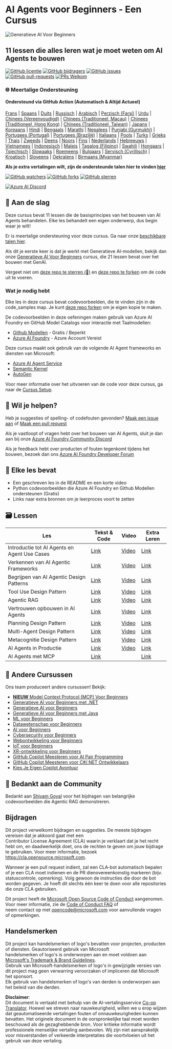 <!--
CO_OP_TRANSLATOR_METADATA:
{
  "original_hash": "9b4c2650691b24b20e0c912d01a466a2",
  "translation_date": "2025-08-21T13:22:36+00:00",
  "source_file": "README.md",
  "language_code": "nl"
}
-->
# AI Agents voor Beginners - Een Cursus

![Generatieve AI Voor Beginners](../../translated_images/repo-thumbnail.083b24afed61b6dd27a7fc53798bebe9edf688a41031163a1fca9f61c64d63ec.nl.png)

## 11 lessen die alles leren wat je moet weten om AI Agents te bouwen

[![GitHub licentie](https://img.shields.io/github/license/microsoft/ai-agents-for-beginners.svg)](https://github.com/microsoft/ai-agents-for-beginners/blob/master/LICENSE?WT.mc_id=academic-105485-koreyst)
[![GitHub bijdragers](https://img.shields.io/github/contributors/microsoft/ai-agents-for-beginners.svg)](https://GitHub.com/microsoft/ai-agents-for-beginners/graphs/contributors/?WT.mc_id=academic-105485-koreyst)
[![GitHub issues](https://img.shields.io/github/issues/microsoft/ai-agents-for-beginners.svg)](https://GitHub.com/microsoft/ai-agents-for-beginners/issues/?WT.mc_id=academic-105485-koreyst)
[![GitHub pull-requests](https://img.shields.io/github/issues-pr/microsoft/ai-agents-for-beginners.svg)](https://GitHub.com/microsoft/ai-agents-for-beginners/pulls/?WT.mc_id=academic-105485-koreyst)
[![PRs Welkom](https://img.shields.io/badge/PRs-welcome-brightgreen.svg?style=flat-square)](http://makeapullrequest.com?WT.mc_id=academic-105485-koreyst)

### 🌐 Meertalige Ondersteuning

#### Ondersteund via GitHub Action (Automatisch & Altijd Actueel)

[Frans](../fr/README.md) | [Spaans](../es/README.md) | [Duits](../de/README.md) | [Russisch](../ru/README.md) | [Arabisch](../ar/README.md) | [Perzisch (Farsi)](../fa/README.md) | [Urdu](../ur/README.md) | [Chinees (Vereenvoudigd)](../zh/README.md) | [Chinees (Traditioneel, Macau)](../mo/README.md) | [Chinees (Traditioneel, Hong Kong)](../hk/README.md) | [Chinees (Traditioneel, Taiwan)](../tw/README.md) | [Japans](../ja/README.md) | [Koreaans](../ko/README.md) | [Hindi](../hi/README.md) | [Bengaals](../bn/README.md) | [Marathi](../mr/README.md) | [Nepalees](../ne/README.md) | [Punjabi (Gurmukhi)](../pa/README.md) | [Portugees (Portugal)](../pt/README.md) | [Portugees (Brazilië)](../br/README.md) | [Italiaans](../it/README.md) | [Pools](../pl/README.md) | [Turks](../tr/README.md) | [Grieks](../el/README.md) | [Thais](../th/README.md) | [Zweeds](../sv/README.md) | [Deens](../da/README.md) | [Noors](../no/README.md) | [Fins](../fi/README.md) | [Nederlands](./README.md) | [Hebreeuws](../he/README.md) | [Vietnamees](../vi/README.md) | [Indonesisch](../id/README.md) | [Maleis](../ms/README.md) | [Tagalog (Filipino)](../tl/README.md) | [Swahili](../sw/README.md) | [Hongaars](../hu/README.md) | [Tsjechisch](../cs/README.md) | [Slowaaks](../sk/README.md) | [Roemeens](../ro/README.md) | [Bulgaars](../bg/README.md) | [Servisch (Cyrillisch)](../sr/README.md) | [Kroatisch](../hr/README.md) | [Sloveens](../sl/README.md) | [Oekraïens](../uk/README.md) | [Birmaans (Myanmar)](../my/README.md)

**Als je extra vertalingen wilt, zijn de ondersteunde talen hier te vinden [hier](https://github.com/Azure/co-op-translator/blob/main/getting_started/supported-languages.md)**

[![GitHub watchers](https://img.shields.io/github/watchers/microsoft/ai-agents-for-beginners.svg?style=social&label=Watch)](https://GitHub.com/microsoft/ai-agents-for-beginners/watchers/?WT.mc_id=academic-105485-koreyst)
[![GitHub forks](https://img.shields.io/github/forks/microsoft/ai-agents-for-beginners.svg?style=social&label=Fork)](https://GitHub.com/microsoft/ai-agents-for-beginners/network/?WT.mc_id=academic-105485-koreyst)
[![GitHub sterren](https://img.shields.io/github/stars/microsoft/ai-agents-for-beginners.svg?style=social&label=Star)](https://GitHub.com/microsoft/ai-agents-for-beginners/stargazers/?WT.mc_id=academic-105485-koreyst)

[![Azure AI Discord](https://dcbadge.limes.pink/api/server/kzRShWzttr)](https://discord.gg/kzRShWzttr)

## 🌱 Aan de slag

Deze cursus bevat 11 lessen die de basisprincipes van het bouwen van AI Agents behandelen. Elke les behandelt een eigen onderwerp, dus begin waar je wilt!

Er is meertalige ondersteuning voor deze cursus. Ga naar onze [beschikbare talen hier](../..). 

Als dit je eerste keer is dat je werkt met Generatieve AI-modellen, bekijk dan onze [Generatieve AI Voor Beginners](https://aka.ms/genai-beginners) cursus, die 21 lessen bevat over het bouwen met GenAI.

Vergeet niet om [deze repo te sterren (🌟)](https://docs.github.com/en/get-started/exploring-projects-on-github/saving-repositories-with-stars?WT.mc_id=academic-105485-koreyst) en [deze repo te forken](https://github.com/microsoft/ai-agents-for-beginners/fork) om de code uit te voeren.

### Wat je nodig hebt

Elke les in deze cursus bevat codevoorbeelden, die te vinden zijn in de code_samples map. Je kunt [deze repo forken](https://github.com/microsoft/ai-agents-for-beginners/fork) om je eigen kopie te maken.  

De codevoorbeelden in deze oefeningen maken gebruik van Azure AI Foundry en GitHub Model Catalogs voor interactie met Taalmodellen:

- [Github Modellen](https://aka.ms/ai-agents-beginners/github-models) - Gratis / Beperkt
- [Azure AI Foundry](https://aka.ms/ai-agents-beginners/ai-foundry) - Azure Account Vereist

Deze cursus maakt ook gebruik van de volgende AI Agent frameworks en diensten van Microsoft:

- [Azure AI Agent Service](https://aka.ms/ai-agents-beginners/ai-agent-service)
- [Semantic Kernel](https://aka.ms/ai-agents-beginners/semantic-kernel)
- [AutoGen](https://aka.ms/ai-agents/autogen)

Voor meer informatie over het uitvoeren van de code voor deze cursus, ga naar de [Cursus Setup](./00-course-setup/README.md).

## 🙏 Wil je helpen?

Heb je suggesties of spelling- of codefouten gevonden? [Maak een issue aan](https://github.com/microsoft/ai-agents-for-beginners/issues?WT.mc_id=academic-105485-koreyst) of [Maak een pull request](https://github.com/microsoft/ai-agents-for-beginners/pulls?WT.mc_id=academic-105485-koreyst)

Als je vastloopt of vragen hebt over het bouwen van AI Agents, sluit je dan aan bij onze [Azure AI Foundry Community Discord](https://discord.gg/kzRShWzttr) 

Als je feedback hebt over producten of fouten tegenkomt tijdens het bouwen, bezoek dan ons [Azure AI Foundry Developer Forum](https://aka.ms/azureaifoundry/forum)

## 📂 Elke les bevat

- Een geschreven les in de README en een korte video
- Python codevoorbeelden die Azure AI Foundry en Github Modellen ondersteunen (Gratis)
- Links naar extra bronnen om je leerproces voort te zetten

## 🗃️ Lessen

| **Les**                                  | **Tekst & Code**                                  | **Video**                                                  | **Extra Leren**                                                                      |
|------------------------------------------|--------------------------------------------------|------------------------------------------------------------|-------------------------------------------------------------------------------------|
| Introductie tot AI Agents en Agent Use Cases | [Link](./01-intro-to-ai-agents/README.md)         | [Video](https://youtu.be/3zgm60bXmQk?si=z8QygFvYQv-9WtO1)  | [Link](https://aka.ms/ai-agents-beginners/collection?WT.mc_id=academic-105485-koreyst) |
| Verkennen van AI Agentic Frameworks      | [Link](./02-explore-agentic-frameworks/README.md) | [Video](https://youtu.be/ODwF-EZo_O8?si=Vawth4hzVaHv-u0H)  | [Link](https://aka.ms/ai-agents-beginners/collection?WT.mc_id=academic-105485-koreyst) |
| Begrijpen van AI Agentic Design Patterns | [Link](./03-agentic-design-patterns/README.md)    | [Video](https://youtu.be/m9lM8qqoOEA?si=BIzHwzstTPL8o9GF)  | [Link](https://aka.ms/ai-agents-beginners/collection?WT.mc_id=academic-105485-koreyst) |
| Tool Use Design Pattern                  | [Link](./04-tool-use/README.md)                   | [Video](https://youtu.be/vieRiPRx-gI?si=2z6O2Xu2cu_Jz46N)  | [Link](https://aka.ms/ai-agents-beginners/collection?WT.mc_id=academic-105485-koreyst) |
| Agentic RAG                              | [Link](./05-agentic-rag/README.md)                | [Video](https://youtu.be/WcjAARvdL7I?si=gKPWsQpKiIlDH9A3)  | [Link](https://aka.ms/ai-agents-beginners/collection?WT.mc_id=academic-105485-koreyst) |
| Vertrouwen opbouwen in AI Agents         | [Link](./06-building-trustworthy-agents/README.md)| [Video](https://youtu.be/iZKkMEGBCUQ?si=jZjpiMnGFOE9L8OK ) | [Link](https://aka.ms/ai-agents-beginners/collection?WT.mc_id=academic-105485-koreyst) |
| Planning Design Pattern                  | [Link](./07-planning-design/README.md)            | [Video](https://youtu.be/kPfJ2BrBCMY?si=6SC_iv_E5-mzucnC)  | [Link](https://aka.ms/ai-agents-beginners/collection?WT.mc_id=academic-105485-koreyst) |
| Multi-Agent Design Pattern               | [Link](./08-multi-agent/README.md)                | [Video](https://youtu.be/V6HpE9hZEx0?si=rMgDhEu7wXo2uo6g)  | [Link](https://aka.ms/ai-agents-beginners/collection?WT.mc_id=academic-105485-koreyst) |
| Metacognitie Design Pattern              | [Link](./09-metacognition/README.md)              | [Video](https://youtu.be/His9R6gw6Ec?si=8gck6vvdSNCt6OcF)  | [Link](https://aka.ms/ai-agents-beginners/collection?WT.mc_id=academic-105485-koreyst) |
| AI Agents in Productie                   | [Link](./10-ai-agents-production/README.md)       | [Video](https://youtu.be/l4TP6IyJxmQ?si=31dnhexRo6yLRJDl)  | [Link](https://aka.ms/ai-agents-beginners/collection?WT.mc_id=academic-105485-koreyst) |
| AI Agents met MCP                        | [Link](./11-mcp/README.md)                        |                                                            | [Link](https://aka.ms/mcp-for-beginners)                                              |

## 🎒 Andere Cursussen

Ons team produceert andere cursussen! Bekijk:
- [**NIEUW** Model Context Protocol (MCP) Voor Beginners](https://github.com/microsoft/mcp-for-beginners?WT.mc_id=academic-105485-koreyst)  
- [Generatieve AI voor Beginners met .NET](https://github.com/microsoft/Generative-AI-for-beginners-dotnet?WT.mc_id=academic-105485-koreyst)  
- [Generatieve AI voor Beginners](https://github.com/microsoft/generative-ai-for-beginners?WT.mc_id=academic-105485-koreyst)  
- [Generatieve AI voor Beginners met Java](https://github.com/microsoft/generative-ai-for-beginners-java?WT.mc_id=academic-105485-koreyst)  
- [ML voor Beginners](https://aka.ms/ml-beginners?WT.mc_id=academic-105485-koreyst)  
- [Datawetenschap voor Beginners](https://aka.ms/datascience-beginners?WT.mc_id=academic-105485-koreyst)  
- [AI voor Beginners](https://aka.ms/ai-beginners?WT.mc_id=academic-105485-koreyst)  
- [Cybersecurity voor Beginners](https://github.com/microsoft/Security-101??WT.mc_id=academic-96948-sayoung)  
- [Webontwikkeling voor Beginners](https://aka.ms/webdev-beginners?WT.mc_id=academic-105485-koreyst)  
- [IoT voor Beginners](https://aka.ms/iot-beginners?WT.mc_id=academic-105485-koreyst)  
- [XR-ontwikkeling voor Beginners](https://github.com/microsoft/xr-development-for-beginners?WT.mc_id=academic-105485-koreyst)  
- [GitHub Copilot Meesteren voor AI Pair Programming](https://aka.ms/GitHubCopilotAI?WT.mc_id=academic-105485-koreyst)  
- [GitHub Copilot Meesteren voor C#/.NET Ontwikkelaars](https://github.com/microsoft/mastering-github-copilot-for-dotnet-csharp-developers?WT.mc_id=academic-105485-koreyst)  
- [Kies Je Eigen Copilot Avontuur](https://github.com/microsoft/CopilotAdventures?WT.mc_id=academic-105485-koreyst)  

## 🌟 Bedankt aan de Community  

Bedankt aan [Shivam Goyal](https://www.linkedin.com/in/shivam2003/) voor het bijdragen van belangrijke codevoorbeelden die Agentic RAG demonstreren.  

## Bijdragen  

Dit project verwelkomt bijdragen en suggesties. De meeste bijdragen vereisen dat je akkoord gaat met een  
Contributor License Agreement (CLA) waarin je verklaart dat je het recht hebt om, en daadwerkelijk doet, ons de rechten te geven om jouw bijdrage te gebruiken. Voor meer informatie, bezoek  
<https://cla.opensource.microsoft.com>.  

Wanneer je een pull request indient, zal een CLA-bot automatisch bepalen of je een CLA moet indienen en de PR dienovereenkomstig markeren (bijv. statuscontrole, opmerking). Volg gewoon de instructies die door de bot worden gegeven. Je hoeft dit slechts één keer te doen voor alle repositories die onze CLA gebruiken.  

Dit project heeft de [Microsoft Open Source Code of Conduct](https://opensource.microsoft.com/codeofconduct/) aangenomen.  
Voor meer informatie, zie de [Code of Conduct FAQ](https://opensource.microsoft.com/codeofconduct/faq/) of  
neem contact op met [opencode@microsoft.com](mailto:opencode@microsoft.com) voor aanvullende vragen of opmerkingen.  

## Handelsmerken  

Dit project kan handelsmerken of logo's bevatten voor projecten, producten of diensten. Geautoriseerd gebruik van Microsoft  
handelsmerken of logo's is onderworpen aan en moet voldoen aan  
[Microsoft's Trademark & Brand Guidelines](https://www.microsoft.com/legal/intellectualproperty/trademarks/usage/general).  
Gebruik van Microsoft-handelsmerken of logo's in gewijzigde versies van dit project mag geen verwarring veroorzaken of impliceren dat Microsoft het sponsort.  
Elk gebruik van handelsmerken of logo's van derden is onderworpen aan het beleid van die derden.  

**Disclaimer**:  
Dit document is vertaald met behulp van de AI-vertalingsservice [Co-op Translator](https://github.com/Azure/co-op-translator). Hoewel we streven naar nauwkeurigheid, willen we u erop wijzen dat geautomatiseerde vertalingen fouten of onnauwkeurigheden kunnen bevatten. Het originele document in de oorspronkelijke taal moet worden beschouwd als de gezaghebbende bron. Voor kritieke informatie wordt professionele menselijke vertaling aanbevolen. Wij zijn niet aansprakelijk voor misverstanden of verkeerde interpretaties die voortvloeien uit het gebruik van deze vertaling.